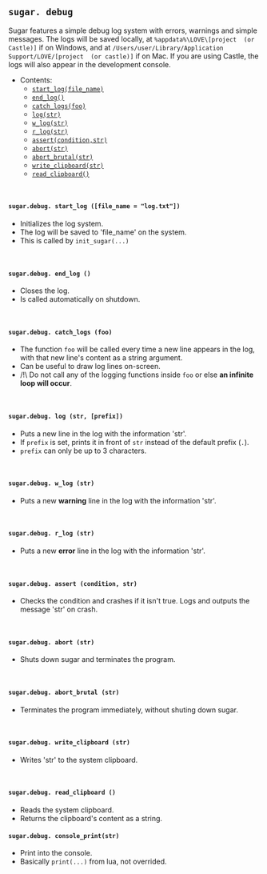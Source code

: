 ## `sugar. debug`
Sugar features a simple debug log system with errors, warnings and simple messages.
The logs will be saved locally, at `%appdata%\LOVE\[project  (or Castle)]` if on Windows, and at `/Users/user/Library/Application Support/LOVE/[project  (or castle)]` if on Mac.
If you are using Castle, the logs will also appear in the development console.

- Contents:
  - [`start_log(file_name)`](#sugardebug-start_log-file_name--logtxt)
  - [`end_log()`](#sugardebug-end_log-)
  - [`catch_logs(foo)`](#sugardebug-catch_logs-foo)
  - [`log(str)`](#sugardebug-log-str-prefix)
  - [`w_log(str)`](#sugardebug-w_log-str)
  - [`r_log(str)`](#sugardebug-r_log-str)
  - [`assert(condition,str)`](#sugardebug-assert-condition-str)
  - [`abort(str)`](#sugardebug-abort-str)
  - [`abort_brutal(str)`](#sugardebug-abort_brutal-str)
  - [`write_clipboard(str)`](#sugardebug-write_clipboard-str)
  - [`read_clipboard()`](#sugardebug-read_clipboard-)

&#8202;

#### `sugar.debug. start_log ([file_name = "log.txt"])`
- Initializes the log system.
- The log will be saved to 'file_name' on the system.
- This is called by `init_sugar(...)`

&#8202;

#### `sugar.debug. end_log ()`
- Closes the log.
- Is called automatically on shutdown.

&#8202;

#### `sugar.debug. catch_logs (foo)`
- The function `foo` will be called every time a new line appears in the log, with that new line's content as a string argument.
- Can be useful to draw log lines on-screen.
- /!\ Do not call any of the logging functions inside `foo` or else **an infinite loop will occur**.

&#8202;

#### `sugar.debug. log (str, [prefix])`
- Puts a new line in the log with the information 'str'.
- If `prefix` is set, prints it in front of `str` instead of the default prefix (` . `).
- `prefix` can only be up to 3 characters.

&#8202;

#### `sugar.debug. w_log (str)`
- Puts a new **warning** line in the log with the information 'str'.

&#8202;

#### `sugar.debug. r_log (str)`
- Puts a new **error** line in the log with the information 'str'.

&#8202;

#### `sugar.debug. assert (condition, str)`
- Checks the condition and crashes if it isn't true. Logs and outputs the message 'str' on crash.

&#8202;

#### `sugar.debug. abort (str)`
- Shuts down sugar and terminates the program.

&#8202;

#### `sugar.debug. abort_brutal (str)`
- Terminates the program immediately, without shuting down sugar.

&#8202;

#### `sugar.debug. write_clipboard (str)`
- Writes 'str' to the system clipboard.

&#8202;

#### `sugar.debug. read_clipboard ()`
- Reads the system clipboard.
- Returns the clipboard's content as a string.

#### `sugar.debug. console_print(str)`
- Print into the console.
- Basically `print(...)` from lua, not overrided.